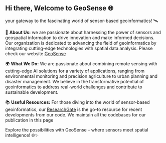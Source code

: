 ## Hi there, Welcome to GeoSense 🌐
your gateway to the fascinating world of sensor-based geoinformatics! 🛰️

🚀 **About Us:**
we are passionate about harnessing the power of sensors and geospatial information to drive innovation and make informed decisions. Our organization is dedicated to advancing the field of geoinformatics by integrating cutting-edge technologies with spatial data analysis. Please check our website [GeoSense](https://www.geosense.uni-freiburg.de/)

🌍 **What We Do:**
We are passionate about combining remote sensing with cutting-edge AI solutions for a variety of applications, ranging from environmental monitoring and precision agriculture to urban planning and disaster management. We believe in the transformative potential of geoinformatics to address real-world challenges and contribute to sustainable development.

📚 **Useful Resources:**
For those diving into the world of sensor-based geoinformatics, our [ResearchGate](https://www.researchgate.net/lab/Sensor-based-Geoinformatics-geosense-Teja-Kattenborn) is the go-to resource for recent developments from our code. We maintain all the codebases for our publication in this page

Explore the possibilities with GeoSense – where sensors meet spatial intelligence! 🌐✨
